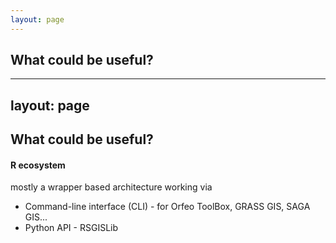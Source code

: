 ```yaml
---
layout: page
---
```


## What could be useful?

---
layout: page
---

## What could be useful?



#### R ecosystem 
mostly a wrapper based  architecture working via
* Command-line interface (CLI) - for Orfeo ToolBox, GRASS GIS, SAGA GIS...
* Python API - RSGISLib

